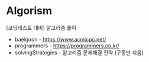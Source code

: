 # Algorism
[코딩테스트 대비] 알고리즘 풀이

* baekjoon - https://www.acmicpc.net/
* programmers - https://programmers.co.kr/
* solvingStrategies - 알고리즘 문제해결 전략 (구종만 지음)
 
